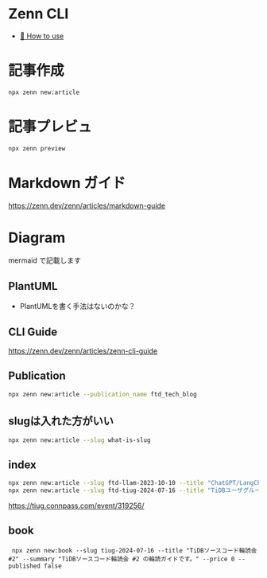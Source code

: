 # Zenn CLI

* [📘 How to use](https://zenn.dev/zenn/articles/zenn-cli-guide)

# 記事作成
```bash
npx zenn new:article
```

# 記事プレビュ
```bash
npx zenn preview
```

# Markdown ガイド
https://zenn.dev/zenn/articles/markdown-guide

# Diagram
mermaid で記載します

## PlantUML
- PlantUMLを書く手法はないのかな？

## CLI Guide
https://zenn.dev/zenn/articles/zenn-cli-guide

## Publication
``` bash
npx zenn new:article --publication_name ftd_tech_blog
```

## slugは入れた方がいい
``` bash
npx zenn new:article --slug what-is-slug
```


## index
```bash
npx zenn new:article --slug ftd-llam-2023-10-10 --title "ChatGPT/LangChainによるチャットシステム構築実践入門 から" --type tech --publication-name ftd_tech_blog 
npx zenn new:article --slug ftd-tiug-2024-07-16 --title "TiDBユーザグループ「TiUG」TiDBソースコード輪読会 #1 アフターレポート" --type tech --publication-name tidb_user_group 
 ```
https://tiug.connpass.com/event/319256/


## book

```
 npx zenn new:book --slug tiug-2024-07-16 --title "TiDBソースコード輪読会 #2" --summary "TiDBソースコード輪読会 #2 の輪読ガイドです。" --price 0 --published false

```
